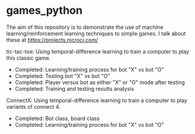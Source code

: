 # games_python
The aim of this repository is to demonstrate the use of machine learning/reinforcement learning techniques to simple games. I talk about these at https://projects.mcroci.com/

tic-tac-toe: Using temporal-difference learning to train a computer to play this classic game.
- Completed: Learning/training process for bot "X" vs bot "O"
- Completed: Testing bot "X" vs bot "O"
- Completed: Player versus bot as either "X" or "O" mode after testing
- Completed: Training and testing results analysis

ConnectX: Using temporal-difference learning to train a computer to play variants of connect 4.
- Completed: Bot class, board class
- Completed: Learning/training process for bot "X" vs bot "O"
